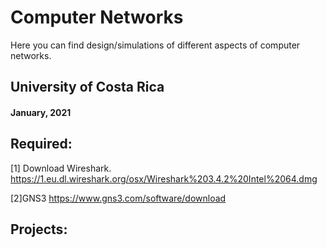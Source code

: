 # Computer Networks
Here you can find design/simulations of different aspects of computer networks.

## University of Costa Rica
#### January, 2021


## Required: 
[1] Download Wireshark. https://1.eu.dl.wireshark.org/osx/Wireshark%203.4.2%20Intel%2064.dmg

[2]GNS3 https://www.gns3.com/software/download

## Projects:




